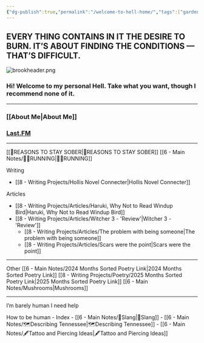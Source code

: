 ```yaml
---
{"dg-publish":true,"permalink":"/welcome-to-hell-home/","tags":["gardenEntry"]}
---
```


## EVERY THING CONTAINS IN IT THE DESIRE TO BURN. IT’S ABOUT FINDING THE CONDITIONS — THAT’S DIFFICULT.

![brookheader.png](/img/user/Z-Images/brookheader.png)

### Hi! Welcome to my personal Hell. Take what you want, though I recommend none of it.

- - -

### [[About Me\|About Me]]
### [Last.FM](https://www.last.fm/user/AnIntenseAugust)

- - -

[[🍺REASONS TO STAY SOBER\|🍺REASONS TO STAY SOBER]]
[[6 - Main Notes/🏃‍♀️RUNNING\|🏃‍♀️RUNNING]]

Writing
- [[8 - Writing Projects/Hollis Novel Connecter\|Hollis Novel Connecter]]

Articles
- [[8 - Writing Projects/Articles/Haruki, Why Not to Read Windup Bird\|Haruki, Why Not to Read Windup Bird]]
- [[8 - Writing Projects/Articles/Witcher 3 - 'Review'\|Witcher 3 - 'Review']]
	- [[8 - Writing Projects/Articles/The problem with being someone\|The problem with being someone]]
	- [[8 - Writing Projects/Articles/Scars were the point\|Scars were the point]]

- - -

Other
[[6 - Main Notes/2024 Months Sorted Poetry Link\|2024 Months Sorted Poetry Link]]
[[8 - Writing Projects/Poetry/2025 Months Sorted Poetry Link\|2025 Months Sorted Poetry Link]]
[[6 - Main Notes/Mushrooms\|Mushrooms]]


- - -


I’m barely human
I need help

How to be human - Index
	- [[6 - Main Notes/💯Slang\|💯Slang]] 
	- [[6 - Main Notes/🗺️Describing Tennessee\|🗺️Describing Tennessee]]
	- [[6 - Main Notes/🖋️Tattoo and Piercing Ideas\|🖋️Tattoo and Piercing Ideas]]














